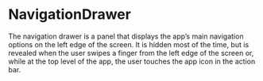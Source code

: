 # NavigationDrawer
The navigation drawer is a panel that displays the app’s main navigation options on the left edge of the screen. 
It is hidden most of the time, but is revealed when the user swipes a finger from the left edge of the screen or,
while at the top level of the app, the user touches the app icon in the action bar.
